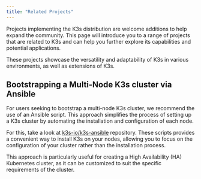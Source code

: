 ```yaml
---
title: "Related Projects"
---
```


Projects implementing the K3s distribution are welcome additions to help expand the community. This page will introduce you to a range of projects that are related to K3s and can help you further explore its capabilities and potential applications.

These projects showcase the versatility and adaptability of K3s in various environments, as well as extensions of K3s.

## Bootstrapping a Multi-Node K3s cluster via Ansible

For users seeking to bootstrap a multi-node K3s cluster, we recommend the use of an Ansible script. This approach simplifies the process of setting up a K3s cluster by automating the installation and configuration of each node.

For this, take a look at [k3s-io/k3s-ansible](https://github.com/k3s-io/k3s-ansible) repository. These scripts provides a convenient way to install K3s on your nodes, allowing you to focus on the configuration of your cluster rather than the installation process.

This approach is particularly useful for creating a High Availability (HA) Kubernetes cluster, as it can be customized to suit the specific requirements of the cluster.
